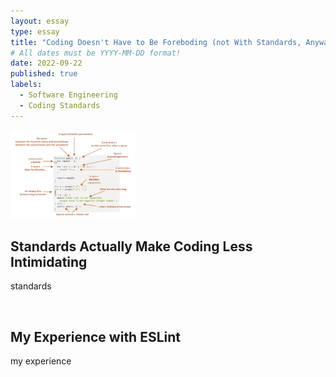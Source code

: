 ```yaml
---
layout: essay
type: essay
title: "Coding Doesn't Have to Be Foreboding (not With Standards, Anyways)"
# All dates must be YYYY-MM-DD format!
date: 2022-09-22
published: true
labels:
  - Software Engineering
  - Coding Standards
---
```

<img width = "200px" src="../img/coding_standards.png">
<h2>Standards Actually Make Coding Less Intimidating</h2>
<p>standards </p>
<br>
<h2>My Experience with ESLint</h2>
<p>my experience </p>

